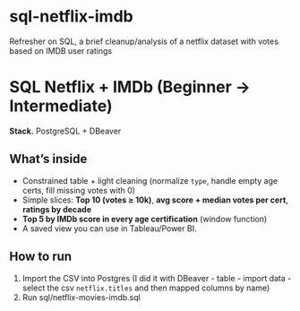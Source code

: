 # sql-netflix-imdb
Refresher on SQL, a brief cleanup/analysis of a netflix dataset with votes based on IMDB user ratings


# SQL Netflix + IMDb (Beginner → Intermediate)

 
**Stack.** PostgreSQL + DBeaver

## What’s inside
- Constrained table + light cleaning (normalize `type`, handle empty age certs, fill missing votes with 0)
- Simple slices: **Top 10 (votes ≥ 10k)**, **avg score + median votes per cert**, **ratings by decade**
- **Top 5 by IMDb score in every age certification** (window function)
- A saved view you can use in Tableau/Power BI.

## How to run
1) Import the CSV into Postgres (I did it with DBeaver - table - import data - select the csv `netflix.titles` and then mapped columns by name)  
2) Run sql/netflix-movies-imdb.sql
